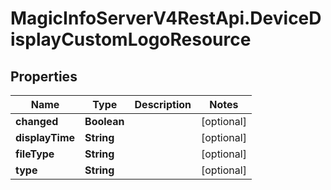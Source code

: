 # MagicInfoServerV4RestApi.DeviceDisplayCustomLogoResource

## Properties
Name | Type | Description | Notes
------------ | ------------- | ------------- | -------------
**changed** | **Boolean** |  | [optional] 
**displayTime** | **String** |  | [optional] 
**fileType** | **String** |  | [optional] 
**type** | **String** |  | [optional] 


